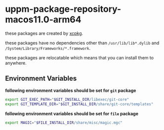 # uppm-package-repository-macos11.0-arm64

these packages are created by [xcpkg](https://github.com/leleliu008/xcpkg).

these packages have no dependencies other than `/usr/lib/lib*.dylib` and `/System/Library/Frameworks/*.framework`.

these packages are relocatable which means that you can install them to anywhere.

## Environment Variables

**following environment variables should be set for `git` package**

```bash
export GIT_EXEC_PATH="$GIT_INSTALL_DIR/libexec/git-core"
export GIT_TEMPLATE_DIR="$GIT_INSTALL_DIR/share/git-core/templates"
```

**following environment variables should be set for `file` package**

```bash
export MAGIC="$FILE_INSTALL_DIR/share/misc/magic.mgc"
```


